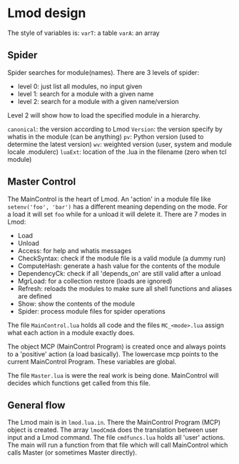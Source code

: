 Lmod design
===========

The style of variables is:
`varT`: a table
`varA`: an array

Spider
------

Spider searches for module(names). There are 3 levels of spider:
- level 0: just list all modules, no input given
- level 1: search for a module with a given name
- level 2: search for a module with a given name/version

Level 2 will show how to load the specified module in a hierarchy.

`canonical`: the version according to Lmod
`Version`: the version specify by whatis in the module (can be anything)
`pv`: Python version (used to determine the latest version)
`wv`: weighted version (user, system and module locale .modulerc)
`luaExt`: location of the .lua in the filename (zero when tcl module)

Master Control
--------------

The MainControl is the heart of Lmod. An 'action' in a module file like `setenv('foo', 'bar')` has a different
meaning depending on the mode. For a load it will set `foo` while for a unload it will delete it.
There are 7 modes in Lmod:
- Load
- Unload
- Access: for help and whatis messages
- CheckSyntax: check if the module file is a valid module (a dummy run)
- ComputeHash: generate a hash value for the contents of the module
- DependencyCk: check if all 'depends_on' are still valid after a unload
- MgrLoad: for a collection restore (loads are ignored)
- Refresh: reloads the modules to make sure all shell functions and aliases are defined
- Show: show the contents of the module
- Spider: process module files for spider operations

The file `MainControl.lua` holds all code and the files `MC_<mode>.lua` assign what each action in a
module exactly does. 

The object MCP (MainControl Program) is created once and always points to a 'positive'
action (a load basically). The lowercase mcp points to the current MainControl
Program. These variables are global.

The file `Master.lua` is were the real work is being done. MainControl will decides which functions
get called from this file.

General flow
------------

The Lmod main is in `lmod.lua.in`. There the MainControl Program (MCP) object is created. The array
`lmodCmdA` does the translation between user input and a Lmod command. The file `cmdfuncs.lua` holds
all 'user' actions. The main will run a function from that file which will call MainControl which
calls Master (or sometimes Master directly).
